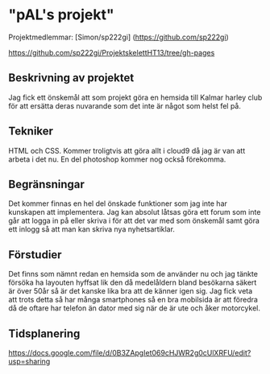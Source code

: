 
# "pAL's projekt"
Projektmedlemmar: [Simon/sp222gi] (https://github.com/sp222gi)

https://github.com/sp222gi/ProjektskelettHT13/tree/gh-pages

## Beskrivning av projektet
Jag fick ett önskemål att som projekt göra en hemsida till Kalmar harley club för att ersätta deras nuvarande
som det inte är något som helst fel på.

## Tekniker
HTML och CSS. Kommer troligtvis att göra allt i cloud9 då jag är van att arbeta i det nu.
En del photoshop kommer nog också förekomma.

## Begränsningar
Det kommer finnas en hel del önskade funktioner som jag inte har kunskapen att implementera.
Jag kan absolut låtsas göra ett forum som inte går att logga in på eller skriva i för att det var med som
önskemål samt göra ett inlogg så att man kan skriva nya nyhetsartiklar.

## Förstudier
Det finns som nämnt redan en hemsida som de använder nu och jag tänkte försöka ha layouten hyffsat lik
den då medelåldern bland besökarna säkert är över 50år så är det kanske lika bra att de känner igen sig.
Jag fick veta att trots detta så har många smartphones så en bra mobilsida är att föredra då de oftare
har telefon än dator med sig när de är ute och åker motorcykel.

## Tidsplanering
https://docs.google.com/file/d/0B3ZApgIet069cHJWR2g0cUlXRFU/edit?usp=sharing
